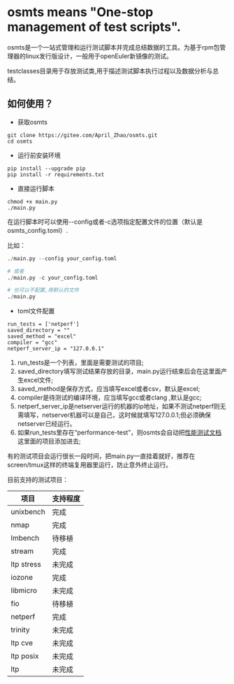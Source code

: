 # osmts means "One-stop management of test scripts".

osmts是一个一站式管理和运行测试脚本并完成总结数据的工具。为基于rpm包管理器的linux发行版设计，一般用于openEuler新镜像的测试。

testclasses目录用于存放测试类,用于描述测试脚本执行过程以及数据分析与总结。



## 如何使用？

* 获取osmts

```
git clone https://gitee.com/April_Zhao/osmts.git
cd osmts
```



* 运行前安装环境

```
pip install --upgrade pip
pip install -r requirements.txt
```



* 直接运行脚本

```commandline
chmod +x main.py
./main.py
```

在运行脚本时可以使用--config或者-c选项指定配置文件的位置（默认是osmts_config.toml）.

比如：

```Python
./main.py --config your_config.toml

# 或者
./main.py -c your_config.toml

# 也可以不配置,用默认的文件
./main.py
```



* toml文件配置

```
run_tests = ['netperf']
saved_directory = ""
saved_method = "excel"
compiler = "gcc"
netperf_server_ip = "127.0.0.1"
```

1. run_tests是一个列表，里面是需要测试的项目;
2. saved_directory填写测试结果存放的目录，main.py运行结束后会在这里面产生excel文件;
3. saved_method是保存方式，应当填写excel或者csv，默认是excel;
4. compiler是待测试的编译环境，应当填写gcc或者clang ,默认是gcc;
5. netperf_server_ip是netserver运行的机器的ip地址，如果不测试netperf则无需填写，netserver机器可以是自己，这时候就填写127.0.0.1;但必须确保netserver已经运行。
6. 如果run_tests里存在“performance-test”，则osmts会自动把[性能测试文档](https://gitee.com/jean9823/openEuler_riscv_test/blob/master/%E5%9C%A8openEuler%20RISC-V%2024.03%20LTS%20%E4%B8%8A%E6%89%8B%E5%8A%A8%E6%89%A7%E8%A1%8C%E6%80%A7%E8%83%BD%E6%B5%8B%E8%AF%95.md)这里面的项目添加进去;



有的测试项目会运行很长一段时间，把main.py一直挂着就好，推荐在screen/tmux这样的终端复用器里运行，防止意外终止运行。



目前支持的测试项目：

| 项目       | 支持程度 |
| ---------- | -------- |
| unixbench  | 完成     |
| nmap       | 完成     |
| lmbench    | 待移植   |
| stream     | 完成     |
| ltp stress | 未完成   |
| iozone     | 完成   |
| libmicro   | 未完成   |
| fio        | 待移植   |
| netperf    | 完成     |
| trinity    | 未完成   |
| ltp cve    | 未完成   |
| ltp posix  | 未完成   |
| ltp        | 未完成   |



